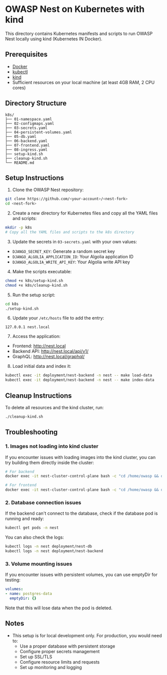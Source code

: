 # OWASP Nest on Kubernetes with kind

This directory contains Kubernetes manifests and scripts to run OWASP Nest locally using kind (Kubernetes IN Docker).

## Prerequisites

- [Docker](https://docs.docker.com/get-docker/)
- [kubectl](https://kubernetes.io/docs/tasks/tools/install-kubectl/)
- [kind](https://kind.sigs.k8s.io/docs/user/quick-start/#installation)
- Sufficient resources on your local machine (at least 4GB RAM, 2 CPU cores)

## Directory Structure

```
k8s/
├── 01-namespace.yaml
├── 02-configmaps.yaml
├── 03-secrets.yaml
├── 04-persistent-volumes.yaml
├── 05-db.yaml
├── 06-backend.yaml
├── 07-frontend.yaml
├── 08-ingress.yaml
├── setup-kind.sh
├── cleanup-kind.sh
└── README.md
```

## Setup Instructions

1. Clone the OWASP Nest repository:

```bash
git clone https://github.com/<your-account>/<nest-fork>
cd <nest-fork>
```

2. Create a new directory for Kubernetes files and copy all the YAML files and scripts:

```bash
mkdir -p k8s
# Copy all the YAML files and scripts to the k8s directory
```

3. Update the secrets in `03-secrets.yaml` with your own values:

- `DJANGO_SECRET_KEY`: Generate a random secret key
- `DJANGO_ALGOLIA_APPLICATION_ID`: Your Algolia application ID
- `DJANGO_ALGOLIA_WRITE_API_KEY`: Your Algolia write API key

4. Make the scripts executable:

```bash
chmod +x k8s/setup-kind.sh
chmod +x k8s/cleanup-kind.sh
```

5. Run the setup script:

```bash
cd k8s
./setup-kind.sh
```

6. Update your `/etc/hosts` file to add the entry:

```
127.0.0.1 nest.local
```

7. Access the application:

- Frontend: http://nest.local
- Backend API: http://nest.local/api/v1/
- GraphQL: http://nest.local/graphql/

8. Load initial data and index it:

```bash
kubectl exec -it deployment/nest-backend -n nest -- make load-data
kubectl exec -it deployment/nest-backend -n nest -- make index-data
```

## Cleanup Instructions

To delete all resources and the kind cluster, run:

```bash
./cleanup-kind.sh
```

## Troubleshooting

### 1. Images not loading into kind cluster

If you encounter issues with loading images into the kind cluster, you can try building them directly inside the cluster:

```bash
# For backend
docker exec -it nest-cluster-control-plane bash -c "cd /home/owasp && docker build -t nest-backend:local -f docker/Dockerfile.local ."

# For frontend
docker exec -it nest-cluster-control-plane bash -c "cd /home/owasp && docker build -t nest-frontend:local -f docker/Dockerfile.local ."
```

### 2. Database connection issues

If the backend can't connect to the database, check if the database pod is running and ready:

```bash
kubectl get pods -n nest
```

You can also check the logs:

```bash
kubectl logs -n nest deployment/nest-db
kubectl logs -n nest deployment/nest-backend
```

### 3. Volume mounting issues

If you encounter issues with persistent volumes, you can use emptyDir for testing:

```yaml
volumes:
- name: postgres-data
  emptyDir: {}
```

Note that this will lose data when the pod is deleted.

## Notes

- This setup is for local development only. For production, you would need to:
  - Use a proper database with persistent storage
  - Configure proper secrets management
  - Set up SSL/TLS
  - Configure resource limits and requests
  - Set up monitoring and logging
